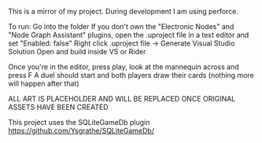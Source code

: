 This is a mirror of my project. During development I am using perforce.

To run:
Go into the folder
If you don't own the "Electronic Nodes" and "Node Graph Assistant" plugins, open the .uproject file in a text editor and set "Enabled: false"
Right click .uproject file -> Generate Visual Studio Solution
Open and build inside VS or Rider

Once you're in the editor, press play, look at the mannequin across and press F
A duel should start and both players draw their cards (nothing more will happen after that)

ALL ART IS PLACEHOLDER AND WILL BE REPLACED ONCE ORIGINAL ASSETS HAVE BEEN CREATED

This project uses the SQLiteGameDb plugin https://github.com/Ysgrathe/SQLiteGameDb/
